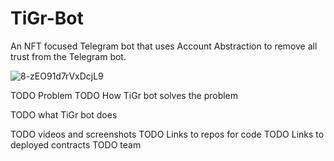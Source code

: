 # TiGr-Bot

An NFT focused Telegram bot that uses Account Abstraction to remove all trust from the Telegram bot.

![8-zEO91d7rVxDcjL9](https://github.com/superhack-eu091/TiGr-Bot/assets/21056525/6d8588b8-424a-40a5-ae16-53919823069f)

TODO Problem
TODO How TiGr bot solves the problem

TODO what TiGr bot does

TODO videos and screenshots
TODO Links to repos for code
TODO Links to deployed contracts
TODO team
